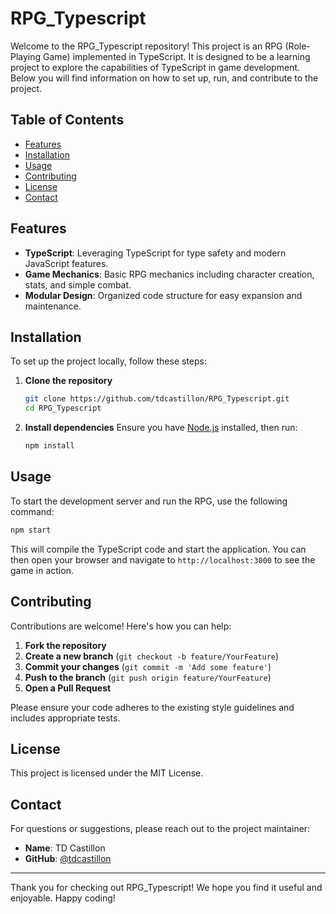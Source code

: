 # RPG_Typescript

Welcome to the RPG_Typescript repository! This project is an RPG (Role-Playing Game) implemented in TypeScript. It is designed to be a learning project to explore the capabilities of TypeScript in game development. Below you will find information on how to set up, run, and contribute to the project.

## Table of Contents

- [Features](#features)
- [Installation](#installation)
- [Usage](#usage)
- [Contributing](#contributing)
- [License](#license)
- [Contact](#contact)

## Features

- **TypeScript**: Leveraging TypeScript for type safety and modern JavaScript features.
- **Game Mechanics**: Basic RPG mechanics including character creation, stats, and simple combat.
- **Modular Design**: Organized code structure for easy expansion and maintenance.

## Installation

To set up the project locally, follow these steps:

1. **Clone the repository**
   ```sh
   git clone https://github.com/tdcastillon/RPG_Typescript.git
   cd RPG_Typescript
   ```

2. **Install dependencies**
   Ensure you have [Node.js](https://nodejs.org/) installed, then run:
   ```sh
   npm install
   ```

## Usage

To start the development server and run the RPG, use the following command:
```sh
npm start
```

This will compile the TypeScript code and start the application. You can then open your browser and navigate to `http://localhost:3000` to see the game in action.

## Contributing

Contributions are welcome! Here's how you can help:

1. **Fork the repository**
2. **Create a new branch** (`git checkout -b feature/YourFeature`)
3. **Commit your changes** (`git commit -m 'Add some feature'`)
4. **Push to the branch** (`git push origin feature/YourFeature`)
5. **Open a Pull Request**

Please ensure your code adheres to the existing style guidelines and includes appropriate tests.

## License

This project is licensed under the MIT License.

## Contact

For questions or suggestions, please reach out to the project maintainer:

- **Name**: TD Castillon
- **GitHub**: [@tdcastillon](https://github.com/tdcastillon)

---

Thank you for checking out RPG_Typescript! We hope you find it useful and enjoyable. Happy coding!